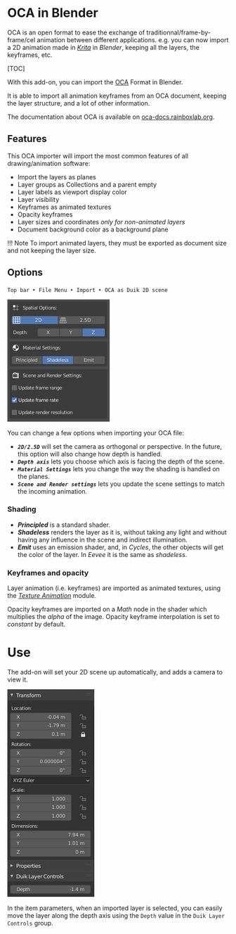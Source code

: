 # OCA in Blender

OCA is an open format to ease the exchange of traditionnal/frame-by-frame/cel animation between different applications. e.g. you can now import a 2D animation made in [*Krita*](http://krita.org) in *Blender*, keeping all the layers, the keyframes, etc.

[TOC]

With this add-on, you can import the [OCA](https://rainboxlab.org/tools/oca) Format in Blender.

It is able to import all animation keyframes from an OCA document, keeping the layer structure, and a lot of other information.

The documentation about OCA is available on [oca-docs.rainboxlab.org](htpp://oca-docs.rainboxlab.org).

## Features

This OCA importer will import the most common features of all drawing/animation software:

- Import the layers as planes
- Layer groups as Collections and a parent empty
- Layer labels as viewport display color
- Layer visibility
- Keyframes as animated textures
- Opacity keyframes
- Layer sizes and coordinates *only for non-animated layers*
- Document background color as a background plane

!!! Note
    To import animated layers, they must be exported as document size and not keeping the layer size.

## Options

`Top bar ‣ File Menu ‣ Import ‣ OCA as Duik 2D scene`

![](img/oca-options.png)

You can change a few options when importing your OCA file:

- ***`2D/2.5D`*** will set the camera as orthogonal or perspective. In the future, this option will also change how depth is handled.
- ***`Depth axis`*** lets you choose which axis is facing the depth of the scene.
- ***`Material Settings`*** lets you change the way the shading is handled on the planes.
- ***`Scene and Render settings`*** lets you update the scene settings to match the incoming animation.

### Shading

- ***Principled*** is a standard shader.
- ***Shadeless*** renders the layer as it is, without taking any light and without having any influence in the scene and indirect illumination.
- ***Emit*** uses an emission shader, and, in *Cycles*, the other objects will get the color of the layer. In *Eevee* it is the same as *shadeless*.

### Keyframes and opacity

Layer animation (i.e. keyframes) are imported as animated textures, using the [*Texture Animation*](texanim.md) module.

Opacity keyframes are imported on a *Math* node in the shader which multiplies the *alpha* of the image. Opacity keyframe interpolation is set to *constant* by default.

# Use

The add-on will set your 2D scene up automatically, and adds a camera to view it.

![](img/oca-depth.png)

In the item parameters, when an imported layer is selected, you can easily move the layer along the depth axis using the `Depth` value in the `Duik Layer Controls` group.